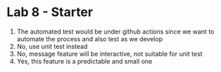 # Lab 8 - Starter
1. The automated test would be under github actions since we want to automate the process and also test as we develop
2. No, use unit test instead
3. No, message feature will be interactive, not suitable for unit test
4. Yes, this feature is a predictable and small one